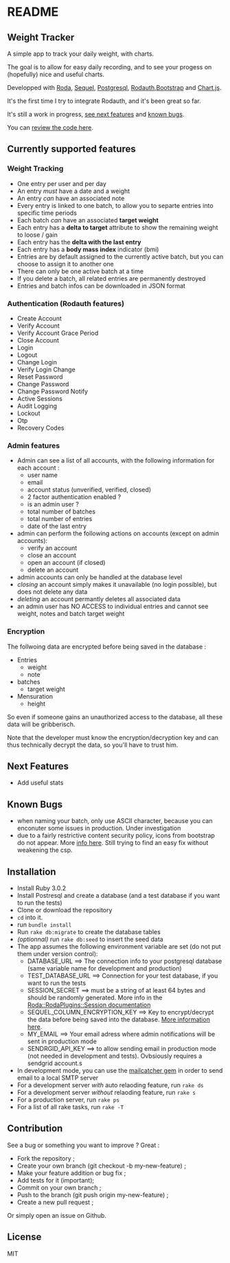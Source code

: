 # README

## Weight Tracker

A simple app to track your daily weight, with charts.

The goal is to allow for easy daily recording, and to see your progess on (hopefully) nice and useful charts.

Developped with [Roda](http://roda.jeremyevans.net/index.html),
[Sequel](http://sequel.jeremyevans.net/), [Postgresql](https://www.postgresql.org/),
[Rodauth](http://rodauth.jeremyevans.net/),[Bootstrap](https://getbootstrap.com/) and [Chart.js](https://www.chartjs.org/).

It's the first time I try to integrate Rodauth, and it's been great so far.

It's still a work in progress, [see next features](#next-features) and [known bugs](#known-bugs).

You can [review the code here](https://github.com/loranger32/weight_tracker_roda).


## Currently supported features

### Weight Tracking

- One entry per user and per day
- An entry _must_ have a date and a weight
- An entry _can_ have an associated note
- Every entry is linked to one batch, to allow you to separte entries into specific time periods
- Each batch _can_ have an associated **target weight**
- Each entry has a **delta to target** attribute to show the remaining weight to loose / gain
- Each entry has the **delta with the last entry**
- Each entry has a **body mass index** indicator (bmi)
- Entries are by default assigned to the currently active batch, but you can choose to assign it to another one
- There can only be one active batch at a time
- If you delete a batch, all related entries are permanently destroyed
- Entries and batch infos can be downloaded in JSON format


### Authentication (Rodauth features)

- Create Account
- Verify Account
- Verify Account Grace Period
- Close Account
- Login
- Logout
- Change Login
- Verify Login Change
- Reset Password
- Change Password
- Change Password Notify
- Active Sessions
- Audit Logging
- Lockout
- Otp
- Recovery Codes

### Admin features

- Admin can see a list of all accounts, with the following information for each account :
  - user name
  - email
  - account status (unverified, verified, closed)
  - 2 factor authentication enabled ?
  - is an admin user ?
  - total number of batches
  - total number of entries
  - date of the last entry
- admin can perform the following actions on accounts (except on admin accounts):
  - verify an account
  - close an account
  - open an account (if closed)
  - delete an account
- admin accounts can only be handled at the database level
- _closing_ an account simply makes it unavailable (no login possible), but does not delete any data
- _deleting_ an account permantly deletes all associated data
- an admin user has NO ACCESS to individual entries and cannot see weight, notes and batch target weight


### Encryption

The follwoing data are encrypted before being saved in the database :

- Entries
   - weight
   - note
- batches
  - target weight
- Mensuration
  - height

So even if someone gains an unauthorized access to the database, all these data will be gribberisch.

Note that the developer must know the encryption/decryption key and can thus technically decrypt the data, so you'll have to trust him.


## Next Features

- Add useful stats


## Known Bugs

- when naming your batch, only use ASCII character, because you can enconuter some issues in production. Under investigation
- due to a fairly restrictive content security policy, icons from bootstrap do not appear. More [info here](https://github.com/twbs/bootstrap/issues/25394). Still trying to find an easy fix without weakening the csp.


## Installation

- Install Ruby 3.0.2
- Install Postresql and create a database (and a test database if you want to run the tests)
- Clone or download the repository
- `cd` into it.
- run `bundle install`
- Run `rake db:migrate` to create the database tables
- _(optionnal)_ run `rake db:seed` to insert the seed data
- The app assumes the following environment variable are set (do not put them under version control):
  - DATABASE_URL ==> The connection info to your postgresql database (same variable name for development and production)
  - TEST_DATABASE_URL ==> Connection for your test database, if you want to run the tests
  - SESSION_SECRET ==> must be a string of at least 64 bytes and should be randomly generated. More info in the [Roda::RodaPlugins::Session documentation](http://roda.jeremyevans.net/rdoc/classes/Roda/RodaPlugins/Sessions.html)
  - SEQUEL_COLUMN_ENCRYPTION_KEY ==> Key to encrypt/decrypt the data before being saved into the database. [More information here](http://sequel.jeremyevans.net/rdoc-plugins/classes/Sequel/Plugins/ColumnEncryption.html).
  - MY_EMAIL ==> Your email adress where admin notifications will be sent in production mode
  - SENDRGID_API_KEY ==> to allow sending email in production mode (not needed in development and tests). Ovbsiously requires a sendgrid account.s
- In development mode, you can use the [mailcatcher gem](https://rubygems.org/gems/mailcatcher) in order to send email to a local SMTP server
- For a development server _with_ auto relaoding feature, run `rake ds`
- For a development server _without_ relaoding feature, run `rake s`
- For a production server, run `rake ps`
- For a list of all rake tasks, run `rake -T`

## Contribution

See a bug or something you want to improve ? Great :
- Fork the repository ;
- Create your own branch (git checkout -b my-new-feature) ;
- Make your feature addition or bug fix ;
- Add tests for it (important);
- Commit on your own branch ;
- Push to the branch (git push origin my-new-feature) ;
- Create a new pull request ;

Or simply open an issue on Github.

## License

MIT
